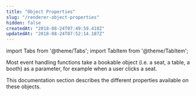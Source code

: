 ```yaml
---
title: "Object Properties"
slug: "/renderer-object-properties"
hidden: false
createdAt: "2018-08-24T07:49:59.418Z"
updatedAt: "2018-08-24T07:52:14.187Z"
---
```


import Tabs from '@theme/Tabs';
import TabItem from '@theme/TabItem';

Most event handling functions take a bookable object (i.e. a seat, a table, a booth) as a parameter, for example when a user clicks a seat. 

This documentation section describes the different properties available on these objects.
